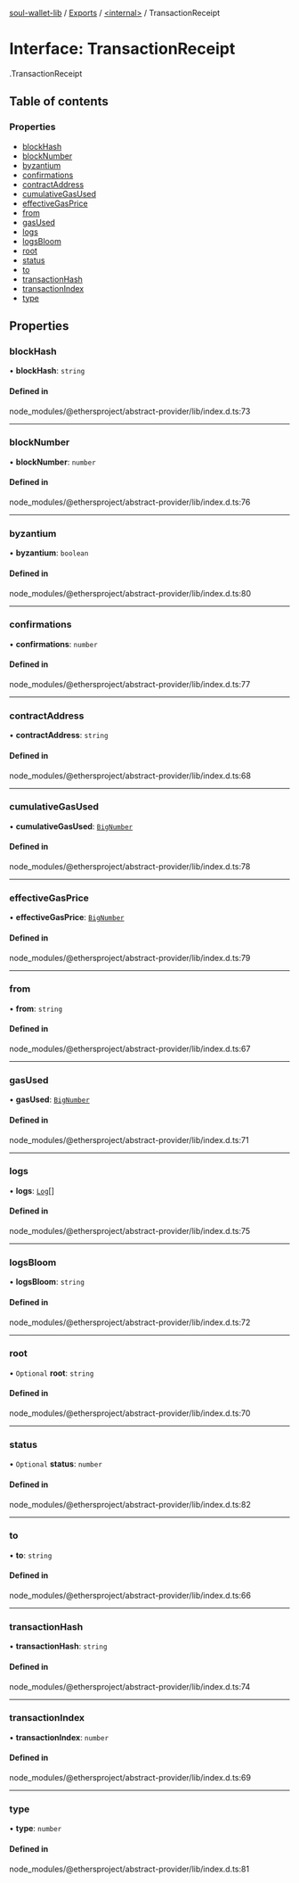 [soul-wallet-lib](../README.md) / [Exports](../modules.md) / [<internal\>](../modules/internal_.md) / TransactionReceipt

# Interface: TransactionReceipt

[<internal>](../modules/internal_.md).TransactionReceipt

## Table of contents

### Properties

- [blockHash](internal_.TransactionReceipt.md#blockhash)
- [blockNumber](internal_.TransactionReceipt.md#blocknumber)
- [byzantium](internal_.TransactionReceipt.md#byzantium)
- [confirmations](internal_.TransactionReceipt.md#confirmations)
- [contractAddress](internal_.TransactionReceipt.md#contractaddress)
- [cumulativeGasUsed](internal_.TransactionReceipt.md#cumulativegasused)
- [effectiveGasPrice](internal_.TransactionReceipt.md#effectivegasprice)
- [from](internal_.TransactionReceipt.md#from)
- [gasUsed](internal_.TransactionReceipt.md#gasused)
- [logs](internal_.TransactionReceipt.md#logs)
- [logsBloom](internal_.TransactionReceipt.md#logsbloom)
- [root](internal_.TransactionReceipt.md#root)
- [status](internal_.TransactionReceipt.md#status)
- [to](internal_.TransactionReceipt.md#to)
- [transactionHash](internal_.TransactionReceipt.md#transactionhash)
- [transactionIndex](internal_.TransactionReceipt.md#transactionindex)
- [type](internal_.TransactionReceipt.md#type)

## Properties

### blockHash

• **blockHash**: `string`

#### Defined in

node_modules/@ethersproject/abstract-provider/lib/index.d.ts:73

___

### blockNumber

• **blockNumber**: `number`

#### Defined in

node_modules/@ethersproject/abstract-provider/lib/index.d.ts:76

___

### byzantium

• **byzantium**: `boolean`

#### Defined in

node_modules/@ethersproject/abstract-provider/lib/index.d.ts:80

___

### confirmations

• **confirmations**: `number`

#### Defined in

node_modules/@ethersproject/abstract-provider/lib/index.d.ts:77

___

### contractAddress

• **contractAddress**: `string`

#### Defined in

node_modules/@ethersproject/abstract-provider/lib/index.d.ts:68

___

### cumulativeGasUsed

• **cumulativeGasUsed**: [`BigNumber`](../classes/internal_.BigNumber.md)

#### Defined in

node_modules/@ethersproject/abstract-provider/lib/index.d.ts:78

___

### effectiveGasPrice

• **effectiveGasPrice**: [`BigNumber`](../classes/internal_.BigNumber.md)

#### Defined in

node_modules/@ethersproject/abstract-provider/lib/index.d.ts:79

___

### from

• **from**: `string`

#### Defined in

node_modules/@ethersproject/abstract-provider/lib/index.d.ts:67

___

### gasUsed

• **gasUsed**: [`BigNumber`](../classes/internal_.BigNumber.md)

#### Defined in

node_modules/@ethersproject/abstract-provider/lib/index.d.ts:71

___

### logs

• **logs**: [`Log`](internal_.Log.md)[]

#### Defined in

node_modules/@ethersproject/abstract-provider/lib/index.d.ts:75

___

### logsBloom

• **logsBloom**: `string`

#### Defined in

node_modules/@ethersproject/abstract-provider/lib/index.d.ts:72

___

### root

• `Optional` **root**: `string`

#### Defined in

node_modules/@ethersproject/abstract-provider/lib/index.d.ts:70

___

### status

• `Optional` **status**: `number`

#### Defined in

node_modules/@ethersproject/abstract-provider/lib/index.d.ts:82

___

### to

• **to**: `string`

#### Defined in

node_modules/@ethersproject/abstract-provider/lib/index.d.ts:66

___

### transactionHash

• **transactionHash**: `string`

#### Defined in

node_modules/@ethersproject/abstract-provider/lib/index.d.ts:74

___

### transactionIndex

• **transactionIndex**: `number`

#### Defined in

node_modules/@ethersproject/abstract-provider/lib/index.d.ts:69

___

### type

• **type**: `number`

#### Defined in

node_modules/@ethersproject/abstract-provider/lib/index.d.ts:81
